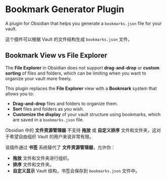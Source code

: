 # Bookmark Generator Plugin

A plugin for Obsidian that helps you generate a `bookmarks.json` file for your vault.

这个插件可以根据 Vault 的文件结构生成 `bookmarks.json` 文件。

## Bookmark View vs File Explorer

The **File Explorer** in Obsidian does not support **drag-and-drop** or **custom sorting** of files and folders, which can be limiting when you want to organize your vault more freely. 

This plugin replaces the **File Explorer** view with a **Bookmark** system that allows you to:

- **Drag-and-drop** files and folders to organize them.
- **Sort** files and folders as you wish.
- **Customize the display** of your vault structure using bookmarks, which are saved in a `bookmarks.json` file.

Obsidian 中的 **文件资源管理器** 不支持 **拖放** 或 **自定义排序** 文件和文件夹，这对于希望自由组织 Vault 的用户来说非常有限。

该插件通过 **书签** 系统替代了 **文件资源管理器**，允许你：

- **拖放** 文件和文件夹进行组织。
- **排序** 文件和文件夹。
- **自定义显示** Vault 结构，书签会保存到 `bookmarks.json` 文件中。
